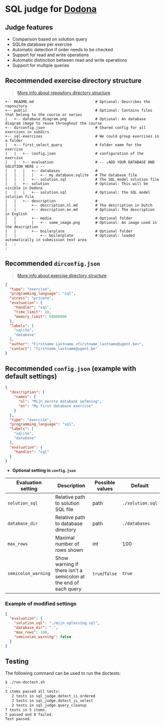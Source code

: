 # SQL judge for [Dodona](dodona.ugent.be)

## Judge features

* Comparison based on solution query
* SQLite database per exercise
* Automatic detection if order needs to be checked
* Support for read and write operations
* Automatic distinction between read and write operations
* Support for multiple queries

## Recommended exercise directory structure

> [More info about repository directory structure](https://docs.dodona.be/en/references/repository-directory-structure/#example-of-a-valid-repository-structure)


````
+-- README.md                            # Optional: Describes the repository
+-- public                               # Optional: Contains files that belong to the course or series
|   +-- database_diagram.png             # Optional: An database diagram image to reuse throughout the course
+-- dirconfig.json                       # Shared config for all exercises in subdirs
+-- sql-exercises                        # We could group exercises in a folder
|   +-- first_select_query               # Folder name for the exercise
|   |   +-- config.json                  # configuration of the exercise
|   |   +-- evaluation                   # -- ↓️ADD YOUR DATABASE AND SOLUTION HERE ↓ --
|   |   |   +-- databases                #
|   |   |   |   +-- my_database.sqlite   # The database file
|   |   |   +-- solution.sql             # The SQL model solution file
|   |   +-- solution                     # Optional: This will be visible in Dodona
|   |   |   +-- solution.sql             # Optional: the SQL model solution file
|   |   +-- description                  #
|   |       +-- description.nl.md        # The description in Dutch
|   |       +-- description.en.md        # Optional: The description in English
|   |       +-- media                    # Optional folder
|   |       |   +-- some_image.png       # Optional: An image used in the description
|   |       +-- boilerplate              # Optional folder
|   |           +-- boilerplate          # Optional: loaded automatically in submission text area
|   :
:
````

## Recommended `dirconfig.json`

> [More info about exercise directory structure](https://docs.dodona.be/en/references/exercise-directory-structure/)

````json
{
  "type": "exercise",
  "programming_language": "sql",
  "access": "private",
  "evaluation": {
    "handler": "sql",
    "time_limit": 10,
    "memory_limit": 50000000
  },
  "labels": [
    "sqlite",
    "database"
  ],
  "author": "Firstname Lastname <firstname_lastname@ugent.be>",
  "contact": "firstname_lastname@ugent.be"
}
````
## Recommended `config.json` (example with default settings)

````json
{
  "description": {
    "names": {
      "nl": "Mijn eerste databank oefening",
      "en": "My first database exercise"
    }
  },
  "type": "exercise",
  "programming_language": "sql",
  "labels": [
    "sqlite",
    "database"
  ],
  "evaluation": {
    "handler": "sql"
  }
}
````

* **Optional setting in `config.json`**

| Evaluation setting  | Description                                                    | Possible values | Default          |
| ------------------- | -------------------------------------------------------------- | --------------- | ---------------- |
| `solution_sql`      | Relative path to solution SQL file                             | path            | `./solution.sql` |
| `database_dir`      | Relative path to database directory                            | path            | `./databases`    |
| `max_rows`          | Maximal number of rows shown                                   | int             | 100              |
| `semicolon_warning` | Show warning if there isn't a semicolon at the end of each query | `true`/`false`  | `true`           |

### Example of modified settings

````json
{
  "evaluation": {
    "solution_sql": "./mijn_oplossing.sql",
    "database_dir": ".",
    "max_rows": 100,
    "semicolon_warning": false
  }
}
````

## Testing

The following command can be used to run the doctests:

```bash
$ ./run-doctest.sh
...
3 items passed all tests:
   2 tests in sql_judge.detect_is_ordered
   3 tests in sql_judge.detect_is_select
   2 tests in sql_judge.query_cleanup
7 tests in 5 items.
7 passed and 0 failed.
Test passed.
```
